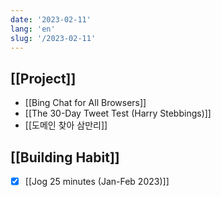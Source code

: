 ```yaml
---
date: '2023-02-11'
lang: 'en'
slug: '/2023-02-11'
---
```


## [[Project]]

- [[Bing Chat for All Browsers]]
- [[The 30-Day Tweet Test (Harry Stebbings)]]
- [[도메인 찾아 삼만리]]

## [[Building Habit]]

- [x] [[Jog 25 minutes (Jan-Feb 2023)]]
